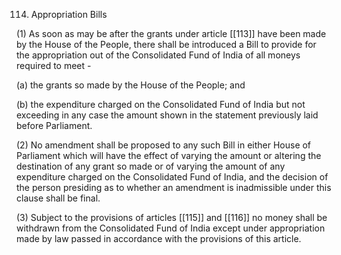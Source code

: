 114. Appropriation Bills

(1) As soon as may be after the grants under article [[113]] have been made by the House of the People, there shall be introduced a Bill to provide for the appropriation out of the Consolidated Fund of India of all moneys required to meet -

(a) the grants so made by the House of the People; and

(b) the expenditure charged on the Consolidated Fund of India but not exceeding in any case the amount shown in the statement previously laid before Parliament.

(2) No amendment shall be proposed to any such Bill in either House of Parliament which will have the effect of varying the amount or altering the destination of any grant so made or of varying the amount of any expenditure charged on the Consolidated Fund of India, and the decision of the person presiding as to whether an amendment is inadmissible under this clause shall be final.

(3) Subject to the provisions of articles [[115]] and [[116]]  no money shall be withdrawn from the Consolidated Fund of India except under appropriation made by law passed in accordance with the provisions of this article.

